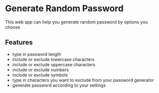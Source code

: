 # Generate Random Password

This web app can help you generate random password by options you choose

## Features

- type in password length
- include or exclude lowercase characters
- include or exclude uppercase characters
- include or exclude numbers
- include or exclude symbols
- type in characters you want to exclude from your password generator
- generate password according to your settings
